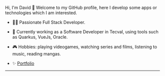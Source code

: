 Hi, I'm David 👋 Welcome to my GitHub profile, here I develop some apps or technologies which I am interested.

- 👨‍💻 Passionate Full Stack Developer.
  
- 👔 Currently working as a Software Developer in Tecval, using tools such as Quarkus, VueJs, Oracle.

- 🎮 Hobbies: playing videogames, watching series and films, listening to music, reading mangas.
  
- ✨ [Portfolio](https://davidmarquez98.github.io/portafolio/)
  
<hr/>


